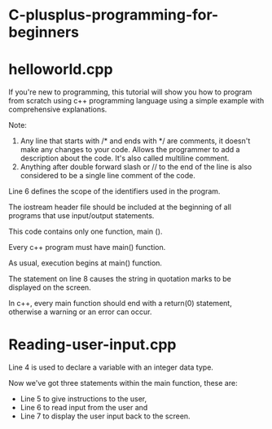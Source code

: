 # C-plusplus-programming-for-beginners

**helloworld.cpp**
================================================================
If you're new to programming, this tutorial will show you how to program from scratch using c++ programming language using a simple example with comprehensive explanations.

Note:
1. Any line that starts with /* and ends with */ are comments, it doesn't make any changes to your code. Allows the programmer to add a description about the code. It's also called multiline comment. 
2. Anything after double forward slash or // to the end of the line is also considered to be  a single line comment of the code.

Line 6 defines the scope of the identifiers used in the program.

The iostream header file should be included at the beginning of all programs that use input/output statements.

This code contains only one function, main ().

Every c++ program must have main() function.

As usual, execution begins at main() function.

The statement on line 8 causes the string in quotation marks to be displayed on the screen.

In c++, every main function should end with a return(0) statement, otherwise a warning or an error can occur.

**Reading-user-input.cpp**
================================================================================================================================================================================
Line 4 is used to declare a variable with an integer data type.

Now we've got three statements within the main function, these are:

* Line 5 to give instructions to the user,
* Line 6 to read input from the user and
* Line 7 to display the user input back to the screen. 



